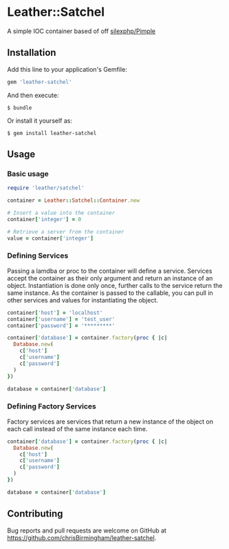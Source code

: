 # Leather::Satchel

A simple IOC container based of off [silexphp/Pimple](https://github.com/silexphp/Pimple)

## Installation

Add this line to your application's Gemfile:

```ruby
gem 'leather-satchel'
```

And then execute:

    $ bundle

Or install it yourself as:

    $ gem install leather-satchel

## Usage

### Basic usage

```ruby
require 'leather/satchel'

container = Leather::Satchel::Container.new

# Insert a value into the container
container['integer'] = 0

# Retrieve a server from the container
value = container['integer']
```

### Defining Services

Passing a lamdba or proc to the container will define a service. Services accept the container as their only argument and return an instance of an object. Instantiation is done only once, further calls to the service return the same instance. As the container is passed to the callable, you can pull in other services and values for instantiating the object.

```ruby
container['host'] = 'localhost'
container['username'] = 'test_user'
container['password'] = '*********'

container['database'] = container.factory(proc { |c|
  Database.new(
    c['host']
    c['username']
    c['password']
  )
})

database = container['database']
```

### Defining Factory Services

Factory services are services that return a new instance of the object on each call instead of the same instance each time.

```ruby
container['database'] = container.factory(proc { |c|
  Database.new(
    c['host']
    c['username']
    c['password']
  )
})

database = container['database']
```

## Contributing

Bug reports and pull requests are welcome on GitHub at https://github.com/chrisBirmingham/leather-satchel.

